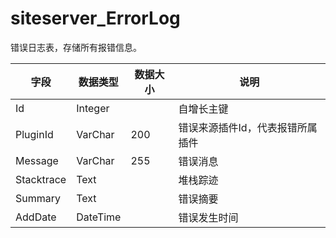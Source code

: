 # siteserver_ErrorLog

错误日志表，存储所有报错信息。

字段 | 数据类型 | 数据大小 | 说明
------ | ------ | ------ | ------
Id | Integer | | 自增长主键
PluginId | VarChar | 200 | 错误来源插件Id，代表报错所属插件
Message | VarChar | 255 | 错误消息
Stacktrace | Text | | 堆栈踪迹
Summary | Text | | 错误摘要
AddDate | DateTime | | 错误发生时间